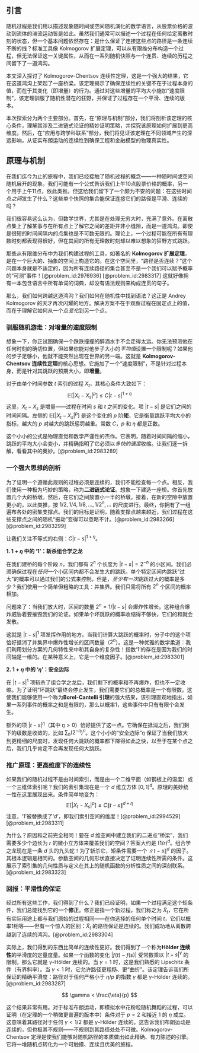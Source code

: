 ## 引言
随机过程是我们用以描述现象随时间或空间随机演化的数学语言，从股票价格的波动到流体的湍流运动皆是如此。虽然我们通常可以描述一个过程在任何给定离散时刻的状态，但一个基本问题依然存在：是什么保证了连接这些点的路径是一条连续不断的线？标准工具像 Kolmogorov 扩展定理，可以从有限维分布构造一个过程，但无法保证这一关键属性，从而在一系列随机快照与一个连贯、连续的历程之间留下了一道鸿沟。

本文深入探讨了 Kolmogorov-Chentsov 连续性定理，这是一个强大的结果，它在这道鸿沟上架起了一座桥梁。该定理揭示了确保连续性的关键不在于过程本身的值，而在于其变化（即增量）的行为。通过对这些增量的平均大小施加“速度限制”，该定理驯服了随机性潜在的狂野，并保证了过程存在一个平滑、连续的版本。

本次探索分为两个主要部分。首先，在“原理与机制”部分，我们将剖析该定理的核心条件，理解其涉及二进链式论证的精妙证明策略，并探究该原理如何扩展到更高维度。然后，在“应用与跨学科联系”部分，我们将见证该定理在不同领域产生的深远影响，从证实布朗运动的连续性到确保工程和金融模型的物理真实性。

## 原理与机制

在我们迄今为止的旅程中，我们已经接触了随机过程的概念——一种随时间或空间随机展开的现象。我们可能有一个公式告诉我们上午10点股票价格的概率，另一个用于上午11点，依此类推。但这给我们留下了一个颇为不安的问题：在这些时间点*之间*发生了什么？这些单个快照的集合能保证连接它们的路径是平滑、连续的吗？

我们很容易这么认为，但数学世界，尤其是在处理无穷大时，充满了意外。在离散点集上了解某事与在所有点上了解它之间的差距并非小缝隙，而是一道鸿沟。即使是很短的时间间隔内的点集也是不可数无限的。理论上，一个过程可能在所有有理数时刻都表现得很好，但在其间的所有无理数时刻却以难以想象的狂野方式跳跃。

那些从有限维分布中为我们构建过程的工具，如著名的 **Kolmogorov 扩展定理**，是在一个巨大的、抽象的空间上构造它的。在这个空间里，“路径是否连续？”这个问题本身就是不适定的，因为所有连续路径的集合甚至不是一个我们可以赋予概率的“可测”事件！[@problem_id:2976936] [@problem_id:2983317] 这就好像拥有一本包含语言中所有单词的词典，却没有语法规则来构成连贯的句子。

那么，我们如何跨越这道鸿沟？我们如何在随机性中找到语法？这正是 Andrey Kolmogorov 的天才再次闪耀的地方。解决方案不在于观察过程在固定点上的值，而在于理解它如何从一个点*变化*到另一个点。

### 驯服随机游走：对增量的速度限制

想象一下，你正试图确保一个跌跌撞撞的醉酒水手不会走得太远。你无法预测他在任何时刻的确切位置，但如果你能对他步子大小的*平均值*设置一个限制呢？如果他的步子足够小，他就不能突然出现在世界的另一端。这就是 **Kolmogorov-Chentsov 连续性定理**的核心思想。它施加了一个“速度限制”，不是针对过程本身，而是针对其跳跃的预期大小，即**增量**。

对于由单个时间参数 $t$ 索引的过程 $X_t$，其核心条件大致如下：
$$
\mathbb{E}\left[|X_t - X_s|^p\right] \le C |t-s|^{1+\eta}
$$
这里，$X_t - X_s$ 是增量——过程在时间 $s$ 和 $t$ 之间的变化。项 $|t-s|$ 是它们之间的时间间隔。左侧的 $\mathbb{E}[|X_t-X_s|^p]$ 是这个变化的 $p$ 阶**矩**，它是衡量跳跃平均大小的指标，越大的 $p$ 对越大的跳跃惩罚越重。常数 $C$，$p$ 和 $\eta$ 都是正数。

这个小小的公式是物理直觉和数学严谨性的杰作。它表明，随着时间间隔的缩小，跳跃的平均大小会变小，并精确指明了它必须以*多快的速度*收缩。让我们逐一拆解，看看其中的奥妙。[@problem_id:2983289]

### 一个强大思想的剖析

为了证明一个遵循此规则的过程必须是连续的，我们不能检查每一个点。相反，我们使用一种极为巧妙的策略，称为**二进链式论证**。想象一下建造一座桥。你首先放置几个大的桥墩。然后，在它们之间放置小一半的桥墩。接着，在新的空隙中放置更小的，以此类推，按 $1/2, 1/4, 1/8, \dots, 1/2^n, \dots$ 的尺度进行。最终，你拥有了一组遍布各处的密集支撑点。我们的目标是证明，随着支撑点越来越近，我们过程在这些支撑点之间的随机“振动”变得可以忽略不计。[@problem_id:2983266] [@problem_id:2983299]

让我们关注不等式的右侧：$C |t-s|^{1+\eta}$。

**1. $1+\eta$ 中的 ‘1’：斩杀组合学之龙**

在我们建桥的每个阶段 $n$，我们都有 $2^n$ 个长度为 $|t-s| = 2^{-n}$ 的小区间。我们必须确保过程在*任何*一个小区间内都不会发生大的跳跃。单个特定区间内跳跃“过大”的概率可以通过我们的公式来控制。但是，*至少有一次*跳跃过大的概率是多少？我们使用一个简单但粗略的工具：并集界。我们只需将所有 $2^n$ 个区间的概率相加。

问题来了：当我们放大时，区间的数量 $2^n = 1/|t-s|$ 会爆炸性增长。这种组合爆炸威胁着要摧毁我们的论证。如果单个坏跳跃的概率收缩得不够快，它们的和就会发散。

这就是 $|t-s|^1$ 项发挥作用的地方。当我们计算大跳跃的概率时，分子中的这个项恰好抵消了并集界中爆炸性增长的区间数量（$2^n$）。这是一种优雅的数学柔道：我们利用划分方案的几何特性来中和其自身的复杂性！指数‘1’的存在是因为我们的时间轴是一维的。在某种意义上，它是一个维度因子。[@problem_id:2983301]

**2. $1+\eta$ 中的 ‘$\eta$’：安全边际**

在 $|t-s|^1$ 项斩杀了组合学之龙后，我们剩下的概率和不再爆炸，但也不一定收缩。为了证明“坏跳跃”最终会停止发生，我们需要它们的总概率是一个有限数。这使我们能够使用一个称为**Borel-Cantelli 引理**的强大结果，该引理直观地指出，如果一系列事件的概率之和是有限的，那么以概率1，这些事件中只有有限个会发生。

额外的项 $|t-s|^\eta$（其中 $\eta > 0$）恰好提供了这一点。它确保在抵消之后，我们剩下的级数是收敛的，比如 $\sum_n (2^{-\eta})^n$。这个小小的“安全边际”$\eta$ 保证了当我们放大到更精细的尺度时，发现任何大跳跃的概率都下降得如此之快，以至于在某个点之后，我们几乎肯定不会再发现任何大跳跃。

### 推广原理：更高维度下的连续性

如果我们的随机过程不是由时间索引，而是由一个二维平面（如钢板上的温度）或一个三维体索引呢？我们的索引集现在是一个 $d$ 维立方体 $[0,1]^d$。原理的美妙统一性在这里展现出来。条件简单地变为：
$$
\mathbb{E}\left[|X_t - X_s|^p\right] \le C \|t-s\|^{d+\eta}
$$
注意，‘1’被替换成了‘$d$’，即我们索引空间的维度！[@problem_id:2994529] [@problem_id:2983311]

为什么？原因和之前完全相同！要在 $d$ 维空间中建立我们的二进点“桥梁”，我们需要多少个边长为 $r$ 的微小立方体来覆盖我们的空间？答案大约是 $(1/r)^d$。组合学之龙现在是一条 $d$ 头的九头蛇！为了斩杀它，矩条件需要一个 $\|t-s\|^d$ 的因子。其根本逻辑是相同的。参数空间的几何形状直接决定了证明连续性所需的条件。这展示了索引集的几何性质与定义在其上的随机函数的分析性质之间的深刻联系。[@problem_id:2983323]

### 回报：平滑性的保证

经过所有这些工作，我们得到了什么？我们已经证明，如果一个过程满足这个矩条件，我们总能找到它的一个**修正**。修正是指一个新过程，我们称之为 $\tilde{X}_t$，它在所有实际用途上都与我们原始的过程相同——在你选择的任何单个时间 $t$，它们以概率1相等——但有一个惊人的区别：$\tilde{X}_t$ 的路径保证是连续的。我们成功地从离散跨越到了连续的鸿沟。[@problem_id:2983304]

实际上，我们得到的东西比简单的连续性更好。我们得到了一个称为**Hölder 连续性**的平滑度的定量度量。如果一个函数的变化 $|f(t)-f(s)|$ 受常数乘以 $|t-s|^\gamma$ 的限制，那么它就是 $\gamma$-Hölder 连续的。当 $\gamma=1$ 时，这是我们熟悉的 Lipschitz 条件（有界斜率）。当 $\gamma \lt 1$ 时，它允许路径更粗糙、更“曲折”。该定理告诉我们所保证的精确平滑度：路径对于任何严格小于 $\eta/p$ 的指数 $\gamma$ 都是 $\gamma$-Hölder 连续的。[@problem_id:2983287]

$$
\gamma < \frac{\eta}{p}
$$

这个结果非常有用。对于标准布朗运动，即模拟水中花粉粒随机舞蹈的过程，可以证明（在定理的一个稍微更普遍的版本中）条件对于 $p=2$ 和接近 $1$ 的 $\eta$ 成立。这意味着其路径对于任何 $\gamma < 1/2$ 都是 $\gamma$-Hölder 连续的。这告诉我们布朗运动是连续的，但也极其不规则——不规则到其路径处处不可微。Kolmogorov-Chentsov 定理是使我们能够对随机路径的本质做出如此精确、有力陈述的引擎。它将一堆随机点转化为一个可触摸、连续且优美的旅程。

